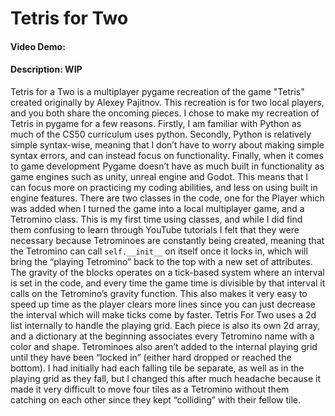 # Tetris for Two
#### Video Demo:  <URL HERE>
#### Description: WIP
Tetris for a Two is a multiplayer pygame recreation of the game "Tetris" created originally by Alexey Pajitnov. This recreation is for two local players, and you both share the oncoming pieces.
I chose to make my recreation of Tetris in pygame for a few reasons.
Firstly, I am familiar with Python as much of the CS50 curriculum uses python. Secondly, Python is relatively simple syntax-wise, meaning that I don’t have to worry about making simple syntax errors, and can instead focus on functionality. Finally, when it comes to game development Pygame doesn’t have as much built in functionality as game engines such as unity, unreal engine and Godot. This means that I can focus more on practicing my coding abilities, and less on using built in engine features.
There are two classes in the code, one for the Player which was added when I turned the game into a local multiplayer game, and a Tetromino class. This is my first time using classes, and while I did find them confusing to learn through YouTube tutorials I felt that they were necessary because Tetrominoes are constantly being created, meaning that the Tetromino can call `self.__init__` on itself once it locks in, which will bring the “playing Tetromino” back to the top with a new set of attributes. 
The gravity of the blocks operates on a tick-based system where an interval is set in the code, and every time the game time is divisible by that interval it calls on the Tetromino’s gravity function. This also makes it very easy to speed up time as the player clears more lines since you can just decrease the interval which will make ticks come by faster.
Tetris For Two uses a 2d list internally to handle the playing grid. Each piece is also its own 2d array, and a dictionary at the beginning associates every Tetromino name with a color and shape. Tetrominoes also aren’t added to the internal playing grid until they have been “locked in” (either hard dropped or reached the bottom). I had initially had each falling tile be separate, as well as in the playing grid as they fall, but I changed this after much headache because it made it very difficult to move four tiles as a Tetromino without them catching on each other since they kept “colliding” with their fellow tile.

